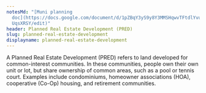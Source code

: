 ```yaml
---
notesMd: "[Muni planning
  doc](https://docs.google.com/document/d/1pZBqY3yS9y8Y3MMSHqwvTFtdlYvuxhWKK70f\
  UqsXRSY/edit)"
header: Planned Real Estate Development (PRED)
slug: planned-real-estate-development
displayname: planned-real-estate-development
---
```

A Planned Real Estate Development (PRED) refers to land developed for common-interest communities. In these communities, people own their own unit or lot, but share ownership of common areas, such as a pool or tennis court. Examples include condominiums, homeowner associations (HOA), cooperative (Co-Op) housing, and retirement communities.